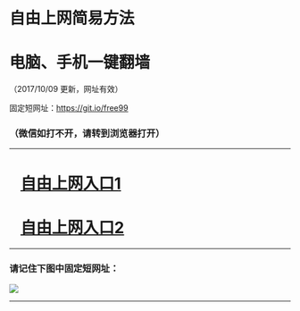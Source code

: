 ﻿# 自由上网简易方法

# 电脑、手机一键翻墙

（2017/10/09 更新，网址有效）

固定短网址：https://git.io/free99

### （微信如打不开，请转到浏览器打开）


***





# &nbsp;&nbsp; <a href="http://ft2082118152.fwq-tz-1001.info/fwqtz01.html?t=100900121093 " target="_blank">自由上网入口1</a>
# &nbsp;&nbsp; <a href="http://ft3237610725.fwq-tz-1002.info/fwqtz02.html?t=10090019631 " target="_blank">自由上网入口2</a>
***

### 请记住下图中固定短网址：

<img src="https://s3-us-west-2.amazonaws.com/fwq-1001/yjfq-20170905okok.png" /> 


***

